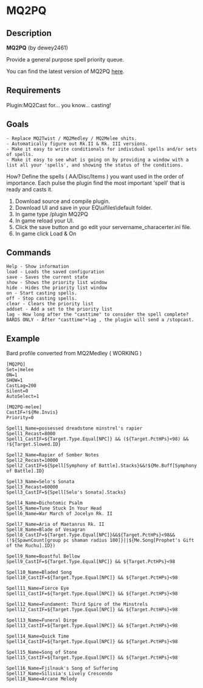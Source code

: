 # MQ2PQ

## Description

**MQ2PQ** \(by dewey2461\)

Provide a general purpose spell priority queue.

You can find the latest version of MQ2PQ [here](https://macroquest.org/phpBB3/viewtopic.php?f=31&t=20060&sid=53b793f1fc32e16a60783466e13c7345).

## Requirements

Plugin:MQ2Cast for... you know... casting!

## Goals

`- Replace MQ2Twist / MQ2Medley / MQ2Melee shits.`  
`- Automatically figure out Rk.II & Rk. III versions.`  
`- Make it easy to write conditionals for individual spells and/or sets of spells.`  
`- Make it easy to see what is going on by providing a window with a list all your 'spells', and showing the status of the conditions.`

How? Define the spells \( AA/Disc/Items \) you want used in the order of importance. Each pulse the plugin find the most important 'spell' that is ready and casts it.  
1. Download source and compile plugin.  
2. Download UI and save in your EQ\uifiles\default folder.  
3. In game type /plugin MQ2PQ  
4. In game reload your UI.  
5. Click the save button and go edit your servername\_characerter.ini file.  
6. In game click Load & On

## Commands

`Help - Show information`  
`load - Loads the saved configuration`  
`save - Saves the current state`  
`show - Shows the priority list window`  
`hide - Hides the priority list window`  
`on - Start casting spells.`  
`off - Stop casting spells.`  
`clear - Clears the priority list`  
`addset - Add a set to the priority list`  
`lag - How long after the "casttime" to consider the spell complete?`  
`BARDS ONLY - After "casttime"+lag , the plugin will send a /stopcast.`

## Example

Bard profile converted from MQ2Medley \( WORKING \)

`[MQ2PQ]`  
`Set=|melee`  
`ON=1`  
`SHOW=1`  
`CastLag=200`  
`Silent=0`  
`AutoSelect=1`

`[MQ2PQ-melee]`  
`CastIF=!${Me.Invis}`  
`Priority=0`

`Spell1_Name=possessed dreadstone minstrel's rapier`  
`Spell1_Recast=8000`  
`Spell1_CastIF=${Target.Type.Equal[NPC]} && (${Target.PctHPs}<98) && !${Target.Slowed.ID}`

`Spell2_Name=Rapier of Somber Notes`  
`Spell2_Recast=10000`  
`Spell2_CastIF=${Spell[Symphony of Battle].Stacks}&&!${Me.Buff[Symphony of Battle].ID}`

`Spell3_Name=Selo's Sonata`  
`Spell3_Recast=60000`  
`Spell3_CastIF=${Spell[Selo's Sonata].Stacks}`

`Spell4_Name=Dichotomic Psalm`  
`Spell5_Name=Tune Stuck In Your Head`  
`Spell6_Name=War March of Jocelyn Rk. II`

`Spell7_Name=Aria of Maetanrus Rk. II`  
`Spell8_Name=Blade of Vesagran`  
`Spell8_CastIF=${Target.Type.Equal[NPC]}&&${Target.PctHPs}<98&&(!${SpawnCount[group pc shaman radius 100]}||${Me.Song[Prophet's Gift of the Ruchu].ID})`

`Spell9_Name=Boastful Bellow`  
`Spell9_CastIF=${Target.Type.Equal[NPC]} && ${Target.PctHPs}<98`

`Spell10_Name=Bladed Song`  
`Spell10_CastIF=${Target.Type.Equal[NPC]} && ${Target.PctHPs}<98`

`Spell11_Name=Fierce Eye`  
`Spell11_CastIF=${Target.Type.Equal[NPC]} && ${Target.PctHPs}<98`

`Spell12_Name=Fundament: Third Spire of the Minstrels`  
`Spell12_CastIF=${Target.Type.Equal[NPC]} && ${Target.PctHPs}<98`

`Spell13_Name=Funeral Dirge`  
`Spell13_CastIF=${Target.Type.Equal[NPC]} && ${Target.PctHPs}<98`

`Spell14_Name=Quick Time`  
`Spell14_CastIF=${Target.Type.Equal[NPC]} && ${Target.PctHPs}<98`

`Spell15_Name=Song of Stone`  
`Spell15_CastIF=${Target.Type.Equal[NPC]} && ${Target.PctHPs}<98`

`Spell16_Name=Fjilnauk's Song of Suffering`  
`Spell17_Name=Silisia's Lively Crescendo`  
`Spell18_Name=Arcane Melody`
